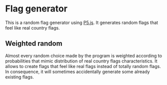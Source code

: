 # Flag generator

This is a random flag generator using [P5.js](https://p5js.org/). It generates random flags that feel like real country flags.

## Weighted random

Almost every random choice made by the program is weighted according to probabilities that mimic distribution of real country flags characteristics. It allows to create flags that feel like real flags instead of totally random flags. In consequence, it will sometimes accidentally generate some already existing flags.
